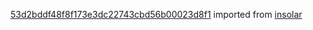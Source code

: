 [53d2bddf48f8f173e3dc22743cbd56b00023d8f1](https://github.com/insolar/insolar/commit/53d2bddf48f8f173e3dc22743cbd56b00023d8f1) imported from [insolar](https://github.com/insolar/insolar)
